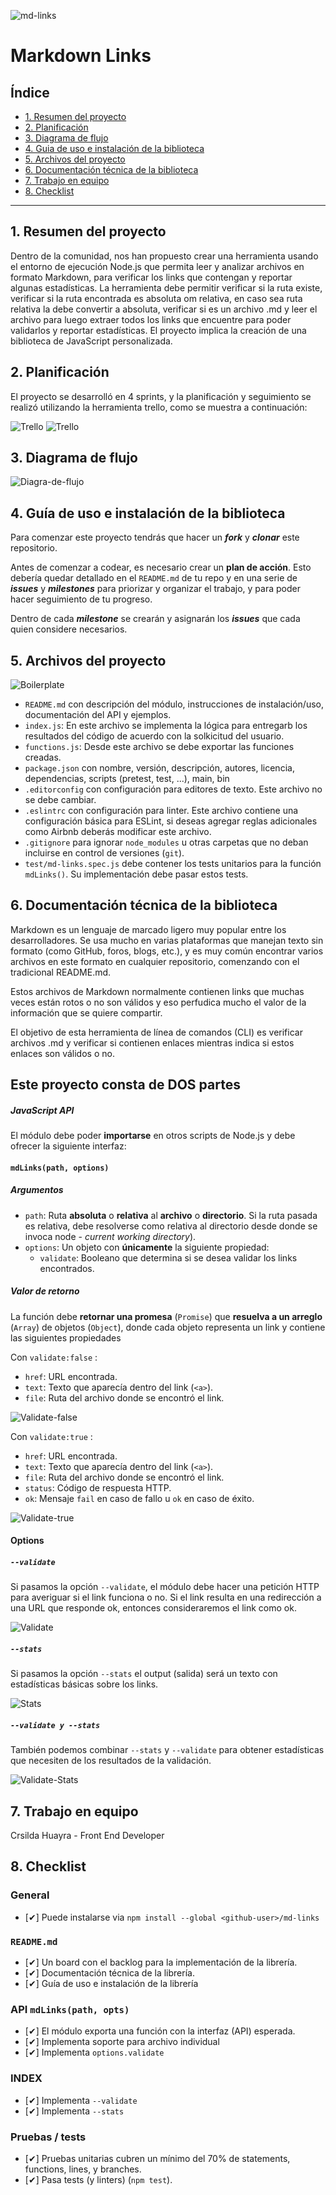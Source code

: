 ![md-links](imgReadme/md-imag.png)

# Markdown Links

## Índice

- [1. Resumen del proyecto](#1-resumen-del-proyecto)
- [2. Planificación](#2-planificación)
- [3. Diagrama de flujo](#3-diagrama-de-flujo)
- [4. Guia de uso e instalación de la biblioteca](#4-guia-de-uso-e-instalación-de-la-biblioteca)
- [5. Archivos del proyecto](#5-archivos-del-proyecto)
- [6. Documentación técnica de la biblioteca](#6-documentación-técnica-de-la-biblioteca)
- [7. Trabajo en equipo](#7-trabajo-en-equipo)
- [8. Checklist](#8-checklist)

---

## 1. Resumen del proyecto

Dentro de la comunidad, nos han propuesto crear una herramienta usando el entorno
de ejecución Node.js que permita leer y analizar archivos
en formato Markdown, para verificar los links que contengan y reportar
algunas estadísticas.
La herramienta debe permitir verificar si la ruta existe, verificar si la ruta encontrada
es absoluta om relativa, en caso sea ruta relativa la debe convertir a absoluta, verificar
si es un archivo .md y leer el archivo para luego extraer todos los links que encuentre
para poder validarlos y reportar estadísticas.
El proyecto implica la creación de una biblioteca de JavaScript personalizada.

## 2. Planificación

El proyecto se desarrolló en 4 sprints, y la planificación y seguimiento se realizó utilizando la
herramienta trello, como se muestra a continuación:

![Trello](imgReadme/trello1.jpeg)
![Trello](imgReadme/trello2.jpeg)

## 3. Diagrama de flujo

![Diagra-de-flujo](imgReadme/diagramaDeFlujo.png)

## 4. Guía de uso e instalación de la biblioteca

Para comenzar este proyecto tendrás que hacer un **_fork_** y **_clonar_** este
repositorio.

Antes de comenzar a codear, es necesario crear un **plan de acción**. Esto debería
quedar detallado en el `README.md` de tu repo y en una serie de **_issues_**
y **_milestones_** para priorizar y organizar el trabajo, y para poder hacer
seguimiento de tu progreso.

Dentro de cada **_milestone_** se crearán y asignarán los **_issues_** que cada quien
considere necesarios.

## 5. Archivos del proyecto

![Boilerplate](imgReadme/boilerplate.jpeg)

- `README.md` con descripción del módulo, instrucciones de instalación/uso,
  documentación del API y ejemplos.
- `index.js`: En este archivo se implementa la lógica para entregarb los resultados
  del código de acuerdo con la solkicitud del usuario.
- `functions.js`: Desde este archivo se debe exportar las funciones creadas.
- `package.json` con nombre, versión, descripción, autores, licencia,
  dependencias, scripts (pretest, test, ...), main, bin
- `.editorconfig` con configuración para editores de texto. Este archivo no se
  debe cambiar.
- `.eslintrc` con configuración para linter. Este archivo contiene una
  configuración básica para ESLint, si deseas agregar reglas adicionales
  como Airbnb deberás modificar este archivo.
- `.gitignore` para ignorar `node_modules` u otras carpetas que no deban
  incluirse en control de versiones (`git`).
- `test/md-links.spec.js` debe contener los tests unitarios para la función
  `mdLinks()`. Su implementación debe pasar estos tests.

## 6. Documentación técnica de la biblioteca

Markdown es un lenguaje de marcado ligero muy popular entre los desarrolladores.
Se usa mucho en varias plataformas que manejan texto sin formato (como GitHub, foros,
blogs, etc.), y es muy común encontrar varios archivos en este formato en cualquier
repositorio, comenzando con el tradicional README.md.

Estos archivos de Markdown normalmente contienen links que muchas veces están rotos
o no son válidos y eso perfudica mucho el valor de la información que se quiere compartir.

El objetivo de esta herramienta de línea de comandos (CLI) es verificar archivos .md y verificar si contienen enlaces mientras indica si estos enlaces son válidos o no.

## Este proyecto consta de DOS partes

##### JavaScript API

El módulo debe poder **importarse** en otros scripts de Node.js y debe ofrecer la
siguiente interfaz:

#### `mdLinks(path, options)`

##### Argumentos

- `path`: Ruta **absoluta** o **relativa** al **archivo** o **directorio**.
  Si la ruta pasada es relativa, debe resolverse como relativa al directorio
  desde donde se invoca node - _current working directory_).
- `options`: Un objeto con **únicamente** la siguiente propiedad:
  - `validate`: Booleano que determina si se desea validar los links
    encontrados.

##### Valor de retorno

La función debe **retornar una promesa** (`Promise`) que **resuelva a un arreglo**
(`Array`) de objetos (`Object`), donde cada objeto representa un link y contiene
las siguientes propiedades

Con `validate:false` :

- `href`: URL encontrada.
- `text`: Texto que aparecía dentro del link (`<a>`).
- `file`: Ruta del archivo donde se encontró el link.

![Validate-false](imgReadme/sin-options.jpeg)

Con `validate:true` :

- `href`: URL encontrada.
- `text`: Texto que aparecía dentro del link (`<a>`).
- `file`: Ruta del archivo donde se encontró el link.
- `status`: Código de respuesta HTTP.
- `ok`: Mensaje `fail` en caso de fallo u `ok` en caso de éxito.

![Validate-true](imgReadme/con-validate.jpeg)

#### Options

##### `--validate`

Si pasamos la opción `--validate`, el módulo debe hacer una petición HTTP para
averiguar si el link funciona o no. Si el link resulta en una redirección a una
URL que responde ok, entonces consideraremos el link como ok.

![Validate](imgReadme/con-validate.jpeg)

##### `--stats`

Si pasamos la opción `--stats` el output (salida) será un texto con estadísticas
básicas sobre los links.

![Stats](imgReadme/con-stats.jpeg)

##### `--validate y --stats`

También podemos combinar `--stats` y `--validate` para obtener estadísticas que
necesiten de los resultados de la validación.

![Validate-Stats](imgReadme/con-validate-stats.jpeg)

## 7. Trabajo en equipo

Crsilda Huayra - Front End Developer

## 8. Checklist

### General

- [✔] Puede instalarse via `npm install --global <github-user>/md-links`

### `README.md`

- [✔] Un board con el backlog para la implementación de la librería.
- [✔] Documentación técnica de la librería.
- [✔] Guía de uso e instalación de la librería

### API `mdLinks(path, opts)`

- [✔] El módulo exporta una función con la interfaz (API) esperada.
- [✔] Implementa soporte para archivo individual
- [✔] Implementa `options.validate`

### INDEX

- [✔] Implementa `--validate`
- [✔] Implementa `--stats`

### Pruebas / tests

- [✔] Pruebas unitarias cubren un mínimo del 70% de statements, functions,
  lines, y branches.
- [✔] Pasa tests (y linters) (`npm test`).
